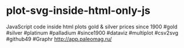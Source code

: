 # plot-svg-inside-html-only-js
JavaScript code inside html plots gold &amp; silver prices since 1900
#gold #silver #platinum #palladium #since1900 #dataviz #multiplot #csv2svg #github49 #Graphr
http://app.paleomag.ru/
